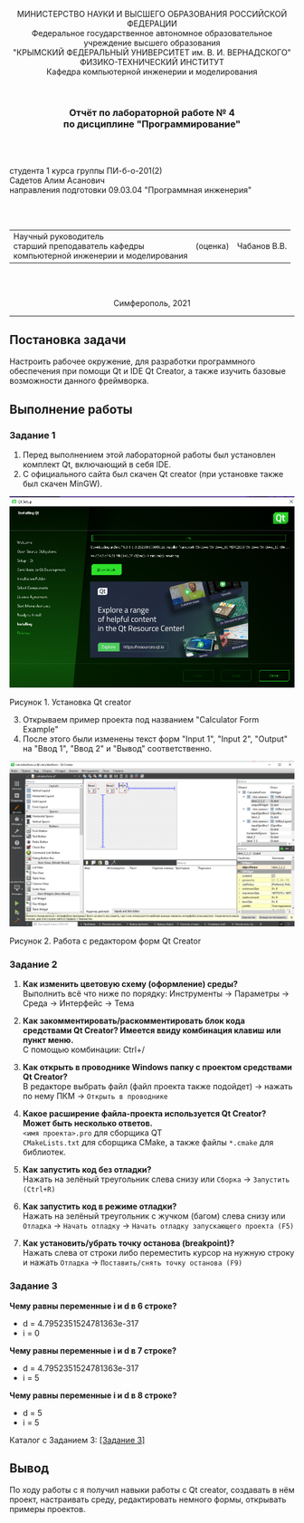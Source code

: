 <p align="center">МИНИСТЕРСТВО НАУКИ  И ВЫСШЕГО ОБРАЗОВАНИЯ РОССИЙСКОЙ ФЕДЕРАЦИИ<br>
Федеральное государственное автономное образовательное учреждение высшего образования<br>
"КРЫМСКИЙ ФЕДЕРАЛЬНЫЙ УНИВЕРСИТЕТ им. В. И. ВЕРНАДСКОГО"<br>
ФИЗИКО-ТЕХНИЧЕСКИЙ ИНСТИТУТ<br>
Кафедра компьютерной инженерии и моделирования</p>
<br>
<h3 align="center">Отчёт по лабораторной работе № 4<br> по дисциплине "Программирование"</h3>
<br><br>
<p>студента 1 курса группы ПИ-б-о-201(2)<br>
Садетов Алим Асанович<br>
направления подготовки 09.03.04 "Программная инженерия"</p>
<br><br>
<table>
<tr><td>Научный руководитель<br> старший преподаватель кафедры<br> компьютерной инженерии и моделирования</td>
<td>(оценка)</td>
<td>Чабанов В.В.</td>
</tr>
</table>
<br><br>
<p align="center">Симферополь, 2021</p>
<hr>

<h2>Постановка задачи</h2>

Настроить рабочее окружение, для разработки программного обеспечения при помощи Qt и IDE Qt Creator, а также изучить базовые возможности данного фреймворка.

<h2>Выполнение работы</h2>

### Задание 1
1. Перед выполнением этой лабораторной работы был установлен комплект Qt, включающий в себя IDE.
2. С официального сайта был скачен Qt creator (при установке также был скачен MinGW).

![](./img/1.png)

Рисунок 1. Установка Qt creator

3. Открываем пример проекта под названием "Calculator Form Example"
4. После этого были изменены текст форм "Input 1", "Input 2", "Output" на "Ввод 1", "Ввод 2" и "Вывод" соответственно.

![](./img/2.png)

Рисунок 2. Работа с редактором форм Qt Creator

### Задание 2
1. **Как изменить цветовую схему (оформление) среды?**<br>
Выполнить всё что ниже по порядку:
Инструменты -> Параметры -> Среда -> Интерфейс -> Тема

2. **Как закомментировать/раскомментировать блок кода средствами Qt Creator? Имеется ввиду комбинация клавиш или пункт меню.**<br>
С помощью комбинации:
Ctrl+/

3. **Как открыть в проводнике Windows папку с проектом средствами Qt Creator?**<br>
В редакторе выбрать файл (файл проекта также подойдет) -> нажать по нему ПКМ -> `Открыть в проводнике`

4. **Какое расширение файла-проекта используется Qt Creator? Может быть несколько ответов.**<br>
`<имя проекта>.pro` для сборщика QT<br>
`CMakeLists.txt` для сборщика CMake, а также файлы `*.cmake` для библиотек.

5. **Как запустить код без отладки?**<br>
Нажать на зелёный треугольник слева снизу или `Сборка` -> `Запустить (Ctrl+R)`

6. **Как запустить код в режиме отладки?**<br>
Нажать на зелёный треугольник с жучком (багом) слева снизу или `Отладка` -> `Начать отладку` -> `Начать отладку запускающего проекта (F5)`

7. **Как установить/убрать точку останова (breakpoint)?**<br>
Нажать слева от строки либо переместить курсор на нужную строку и нажать `Отладка` -> `Поставить/снять точку останова (F9)`

### Задание 3
**Чему равны переменные i и d в 6 строке?**<br>
- d = 4.7952351524781363e-317 <br>
- i = 0

**Чему равны переменные i и d в 7 строкe?**<br>
- d = 4.7952351524781363e-317<br>
- i = 5

**Чему равны переменные i и d в 8 строке?**<br>
- d = 5<br>
- i = 5

Каталог с Заданием 3:
[[Задание 3]](./c++)

## Вывод
По ходу работы с я получил навыки работы с Qt creator, создавать в нём проект, настраивать среду, редактировать немного формы, открывать примеры проектов.